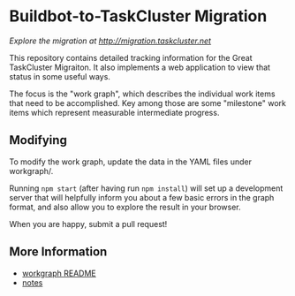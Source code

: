 # Buildbot-to-TaskCluster Migration

*Explore the migration at http://migration.taskcluster.net*

This repository contains detailed tracking information for the Great
TaskCluster Migraiton.  It also implements a web application to view that
status in some useful ways.

The focus is the "work graph", which describes the individual work items that
need to be accomplished.  Key among those are some "milestone" work items which
represent measurable intermediate progress.

## Modifying

To modify the work graph, update the data in the YAML files under workgraph/.

Running `npm start` (after having run `npm install`) will set up a development
server that will helpfully inform you about a few basic errors in the graph
format, and also allow you to explore the result in your browser.

When you are happy, submit a pull request!

## More Information

* [workgraph README](workgraph/README.md)
* [notes](NOTES.md)
